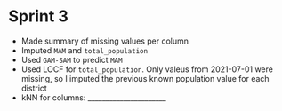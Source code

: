 # Sprint 3
* Made summary of missing values per column
* Imputed `MAM` and `total_population`
* Used `GAM-SAM` to predict `MAM`
* Used LOCF for `total_population`. Only valeus from 2021-07-01 were missing, so I imputed the previous known population value for each district
* kNN for columns: ______________________


